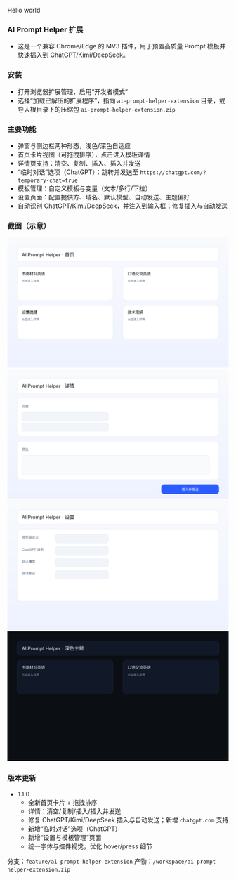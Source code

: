 Hello world


### AI Prompt Helper 扩展

- 这是一个兼容 Chrome/Edge 的 MV3 插件，用于预置高质量 Prompt 模板并快速插入到 ChatGPT/Kimi/DeepSeek。

### 安装
- 打开浏览器扩展管理，启用“开发者模式”
- 选择“加载已解压的扩展程序”，指向 `ai-prompt-helper-extension` 目录，或导入根目录下的压缩包 `ai-prompt-helper-extension.zip`

### 主要功能
- 弹窗与侧边栏两种形态，浅色/深色自适应
- 首页卡片视图（可拖拽排序），点击进入模板详情
- 详情页支持：清空、复制、插入、插入并发送
- “临时对话”选项（ChatGPT）：跳转并发送至 `https://chatgpt.com/?temporary-chat=true`
- 模板管理：自定义模板与变量（文本/多行/下拉）
- 设置页面：配置提供方、域名、默认模型、自动发送、主题偏好
- 自动识别 ChatGPT/Kimi/DeepSeek，并注入到输入框；修复插入与自动发送

### 截图（示意）
![首页卡片](ai-prompt-helper-extension/assets/ui-home.svg)
![模板详情](ai-prompt-helper-extension/assets/ui-detail.svg)
![设置页面](ai-prompt-helper-extension/assets/ui-settings.svg)
![深色主题](ai-prompt-helper-extension/assets/ui-dark.svg)

### 版本更新
- 1.1.0
  - 全新首页卡片 + 拖拽排序
  - 详情：清空/复制/插入/插入并发送
  - 修复 ChatGPT/Kimi/DeepSeek 插入与自动发送；新增 `chatgpt.com` 支持
  - 新增“临时对话”选项（ChatGPT）
  - 新增“设置与模板管理”页面
  - 统一字体与控件视觉，优化 hover/press 细节

分支：`feature/ai-prompt-helper-extension`
产物：`/workspace/ai-prompt-helper-extension.zip`
